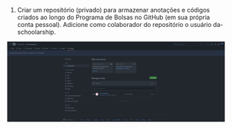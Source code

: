 1. Criar um repositório (privado) para armazenar anotações e códigos criados ao longo do Programa de Bolsas no GitHub (em sua própria conta pessoal). Adicione como colaborador do repositório o usuário da-schoolarship.

![print do repositório e do colaborador](../evidencias/sprint_1-exe_1.png)